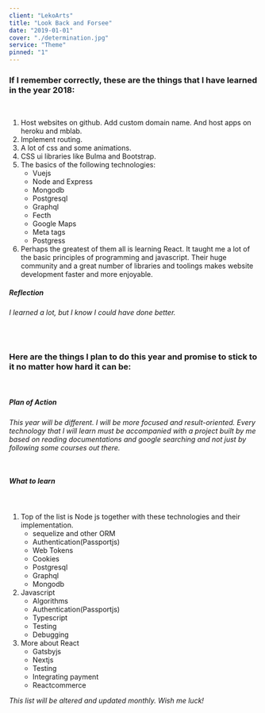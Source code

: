 ```yaml
---
client: "LekoArts"
title: "Look Back and Forsee"
date: "2019-01-01"
cover: "./determination.jpg"
service: "Theme"
pinned: "1"
---
```


### If I remember correctly, these are the things that I have learned in the year 2018:

<br>

1. Host websites on github. Add custom domain name. And host apps on heroku and mblab.
2. Implement routing.
3. A lot of css and some animations.
4. CSS ui libraries like Bulma and Bootstrap.
5. The basics of the following technologies:
    * Vuejs
    * Node and Express
    * Mongodb
    * Postgresql
    * Graphql
    * Fecth
    * Google Maps
    * Meta tags
    * Postgress
6. Perhaps the greatest of them all is learning React. It taught me a lot of the basic principles of programming and javascript. Their huge community and a great number of libraries and toolings makes website development faster and more enjoyable.

##### Reflection
*I learned a lot, but I know I could have done better.*

<br>
<br>

### Here are the things I plan to do this year and promise to stick to it no matter how hard it can be:

<br/>

##### Plan of Action
*This year will be different. I will be more focused and result-oriented. Every technology that I will learn must be accompanied with a project built by me based on reading documentations and google searching and not just by following some courses out there.*

<br/>


##### What to learn

<br/>

1. Top of the list is Node js together with these technologies and their implementation.
    * sequelize and other ORM
    * Authentication(Passportjs)
    * Web Tokens
    * Cookies
    * Postgresql
    * Graphql
    * Mongodb
2. Javascript
    * Algorithms
    * Authentication(Passportjs)
    * Typescript
    * Testing
    * Debugging
3. More about React
    * Gatsbyjs
    * Nextjs
    * Testing
    * Integrating payment
    * Reactcommerce
    
*This list will be altered and updated monthly. Wish me luck!*
